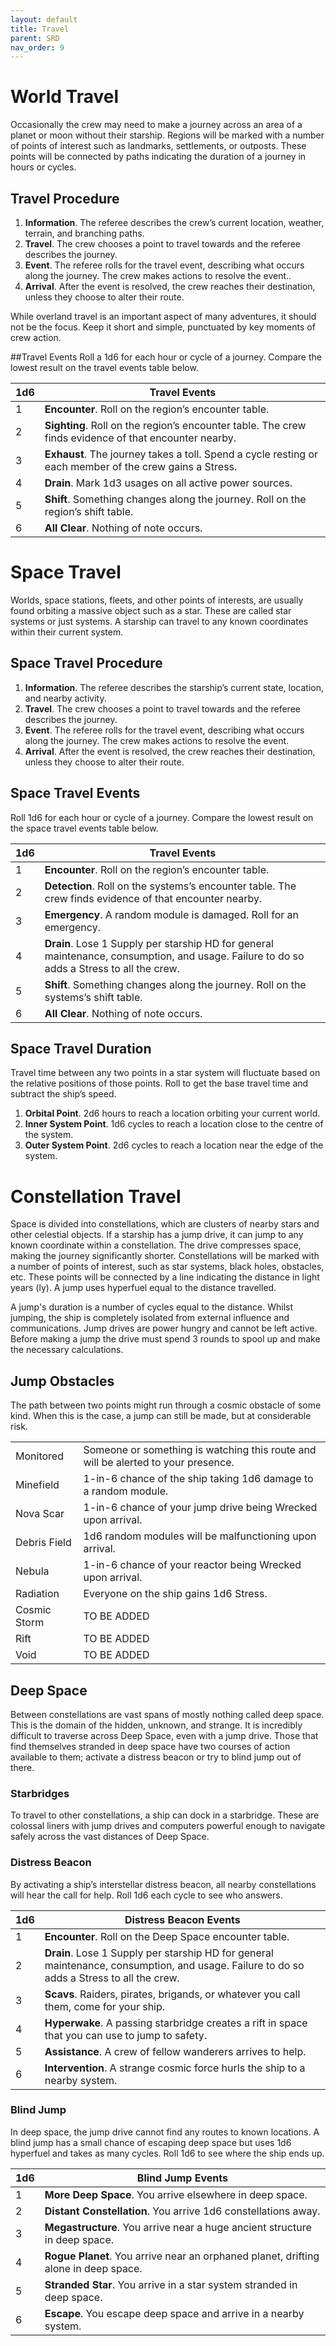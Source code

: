```yaml
---
layout: default
title: Travel
parent: SRD
nav_order: 9
---
```


# World Travel

Occasionally the crew may need to make a journey across an area of a planet or moon without their starship. Regions will be marked with a number of points of interest such as landmarks, settlements, or outposts. These points will be connected by paths indicating the duration of a journey in hours or cycles.

## Travel Procedure
1. **Information**. The referee describes the crew’s current location, weather, terrain, and branching paths.  
2. **Travel**. The crew chooses a point to travel towards and the referee describes the journey.  
3. **Event**. The referee rolls for the travel event, describing what occurs along the journey. The crew makes actions to resolve the event..
4. **Arrival**. After the event is resolved, the crew reaches their destination, unless they choose to alter their route.

While overland travel is an important aspect of many adventures, it should not be the focus.  Keep it short and simple, punctuated by key moments of crew action.

##Travel Events
Roll a 1d6 for each hour or cycle of a journey. Compare the lowest result on the travel events table below. 

| 1d6 | Travel Events |
|------|------|
| 1 | **Encounter**. Roll on the region’s encounter table. |
| 2 | **Sighting**. Roll on the region’s encounter table. The crew finds evidence of that encounter nearby. |
| 3 | **Exhaust**. The journey takes a toll. Spend a cycle resting or each member of the crew gains a Stress. |
| 4 | **Drain**. Mark 1d3 usages on all active power sources. |
| 5 | **Shift**. Something changes along the journey. Roll on the region’s shift table. |
| 6 | **All Clear**. Nothing of note occurs. |

# Space Travel

Worlds, space stations, fleets, and other points of interests, are usually found orbiting a massive object such as a star. These are called star systems or just systems. A starship can travel to any known coordinates within their current system.

## Space Travel Procedure

1. **Information**. The referee describes the starship’s current state,  location, and nearby activity.  
2. **Travel**. The crew chooses a point to travel towards and the referee describes the journey.  
3. **Event**. The referee rolls for the travel event, describing what occurs along the journey. The crew makes actions to resolve the event.
4. **Arrival**. After the event is resolved, the crew reaches their destination, unless they choose to alter their route.

## Space Travel Events
Roll 1d6 for each hour or cycle of a journey. Compare the lowest result on the space travel events table below. 

| 1d6 | Travel Events |
|------|------|
| 1 | **Encounter**. Roll on the region’s encounter table. |
| 2 | **Detection**. Roll on the systems’s encounter table. The crew finds evidence of that encounter nearby. |
| 3 | **Emergency**. A random module is damaged. Roll for an emergency. |
| 4 | **Drain**. Lose 1 Supply per starship HD for general maintenance, consumption, and usage. Failure to do so adds a Stress to all the crew. |
| 5 | **Shift**. Something changes along the journey. Roll on the systems’s shift table. |
| 6 | **All Clear**. Nothing of note occurs. |

## Space Travel Duration
Travel time between any two points in a star system will fluctuate based on the relative positions of those points. Roll to get the base travel time and subtract the ship’s speed.

1. **Orbital Point**. 2d6 hours to reach a location orbiting your current world.
2. **Inner System Point**. 1d6 cycles to reach a location close to the centre of the system.
3. **Outer System Point**. 2d6 cycles to reach a location near the edge of the system.

# Constellation Travel 

Space is divided into constellations, which are clusters of nearby stars and other celestial objects. If a starship has a jump drive, it can jump to any known coordinate within a constellation. The drive compresses space, making the journey significantly shorter. Constellations will be marked with a number of points of interest, such as star systems, black holes, obstacles, etc. These points will be connected by a line indicating the distance in light years (ly). A jump uses hyperfuel equal to the distance travelled.

A jump's duration is a number of cycles equal to the distance. Whilst jumping, the ship is completely isolated from external influence and communications.
Jump drives are power hungry and cannot be left active. Before making a jump the drive must spend 3 rounds to spool up and make the necessary calculations.

## Jump Obstacles

The path between two points might run through a cosmic obstacle of some kind. When this is the case, a jump can still be made, but at considerable risk.

| | |
|------|------|
| Monitored | Someone or something is watching this route and will be alerted to your presence. |
| Minefield | 1-in-6 chance of the ship taking 1d6 damage to a random module. |
| Nova Scar | 1-in-6 chance of your jump drive being Wrecked upon arrival. |
| Debris Field | 1d6 random modules will be malfunctioning upon arrival. |
| Nebula | 1-in-6 chance of your reactor being Wrecked upon arrival. |
| Radiation | Everyone on the ship gains 1d6 Stress. |
| Cosmic Storm | TO BE ADDED |
| Rift | TO BE ADDED |
| Void | TO BE ADDED |

## Deep Space

Between constellations are vast spans of mostly nothing called deep space. This is the domain of the hidden, unknown, and strange.  It is incredibly difficult to traverse across Deep Space, even with a jump drive. Those that find themselves stranded in deep space have two courses of action available to them; activate a distress beacon or try to blind jump out of there.

### Starbridges
To travel to other constellations, a ship can dock in a starbridge. These are colossal liners with jump drives and computers powerful enough to navigate safely across the vast distances of Deep Space. 

### Distress Beacon
By activating a ship’s interstellar distress beacon, all nearby constellations will hear the call for help. Roll 1d6 each cycle to see who answers.

| 1d6 | Distress Beacon Events |
|------|------|
| 1 | **Encounter**. Roll on the Deep Space encounter table. |
| 2 | **Drain**. Lose 1 Supply per starship HD for general maintenance, consumption, and usage. Failure to do so adds a Stress to all the crew. |
| 3 | **Scavs**. Raiders, pirates, brigands, or whatever you call them, come for your ship. |
| 4 | **Hyperwake**. A passing starbridge creates a rift in space that you can use to jump to safety.|
| 5 | **Assistance**. A crew of fellow wanderers arrives to help. |
| 6 | **Intervention**. A strange cosmic force hurls the ship to a nearby system. |

### Blind Jump
In deep space, the jump drive cannot find any routes to known locations. A blind jump has a small chance of escaping deep space but uses 1d6 hyperfuel and takes as many cycles. Roll 1d6 to see where the ship ends up.

| 1d6 | Blind Jump Events |
|------|------|
| 1 | **More Deep Space**. You arrive elsewhere in deep space. |
| 2 | **Distant Constellation**. You arrive 1d6 constellations away. |
| 3 | **Megastructure**. You arrive near a huge ancient structure in deep space.|
| 4 | **Rogue Planet**. You arrive near an orphaned planet, drifting alone in deep space.|
| 5 | **Stranded Star**. You arrive in a star system stranded in deep space.|
| 6 | **Escape**. You escape deep space and arrive in a nearby system. |
